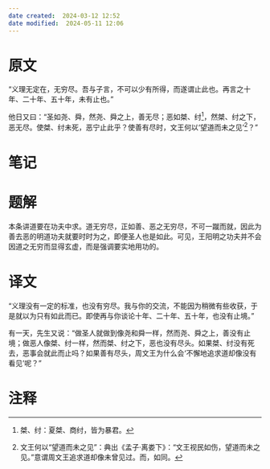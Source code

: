 ```yaml
---
date created:  2024-03-12 12:52
date modified:  2024-05-11 12:06
---
```

# 原文
“义理无定在，无穷尽。吾与子言，不可以少有所得，而遂谓止此也。再言之十年、二十年、五十年，未有止也。”

他日又曰：“圣如尧、舜，然尧、舜之上，善无尽；恶如桀、纣[^1]，然桀、纣之下，恶无尽。使桀、纣未死，恶宁止此乎？使善有尽时，文王何以‘望道而未之见’[^2]？”
# 笔记

# 题解
本条讲道要在功夫中求。道无穷尽，正如善、恶之无穷尽，不可一蹴而就，因此为善去恶的明道功夫就要时时为之，即便圣人也是如此。可见，王阳明之功夫并不会因道之无穷而显得玄虚，而是强调要实地用功的。
# 译文
“义理没有一定的标准，也没有穷尽。我与你的交流，不能因为稍微有些收获，于是就以为只有如此而已。即使再与你谈论十年、二十年、五十年，也没有止境。”

有一天，先生又说：“做圣人就做到像尧和舜一样，然而尧、舜之上，善没有止境；做恶人像桀、纣一样，然而桀、纣之下，恶也没有尽头。如果桀、纣没有死去，恶事会就此而止吗？如果善有尽头，周文王为什么会‘不懈地追求道却像没有看见’呢？”
# 注释

[^1]: 桀、纣：夏桀、商纣，皆为暴君。
[^2]: 文王何以“望道而未之见”：典出《孟子·离娄下》：“文王视民如伤，望道而未之见。”意谓周文王追求道却像未曾见过。而，如同。